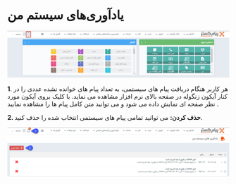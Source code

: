 #  یادآوری‌های سیستم من

![](2.png)


**1**.  هر کاربر هنگام دریافت پیام های سیستمی، به تعداد پیام های خوانده نشده عددی را در کنار آیکون زنگوله در صفحه بالای نرم افزار مشاهده می نماید. با کلیک بروی آیکون مورد نظر صفحه ای نمایش داده می شود و می توانید متن کامل پیام ها را مشاهده نمایید .

**2. حذف کردن:** می توانید تمامی پیام های سیستمی انتخاب شده را حذف کنید.

![](1.png)

